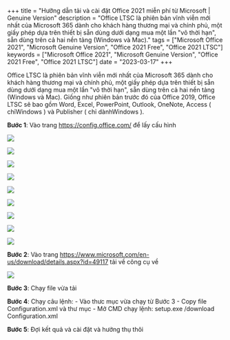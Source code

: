 +++
title = "Hưỡng dẫn tải và cài đặt Office 2021 miễn phí từ Microsoft | Genuine Version"
description = "Office LTSC là phiên bản vĩnh viễn mới nhất của Microsoft 365 dành cho khách hàng thương mại và chính phủ, một giấy phép dựa trên thiết bị sẵn dùng dưới dạng mua một lần "vô thời hạn", sẵn dùng trên cả hai nền tảng (Windows và Mac)."
tags = ["Microsoft Office 2021", "Microsoft Genuine Version", "Office 2021 Free", "Office 2021 LTSC"]
keywords = ["Microsoft Office 2021", "Microsoft Genuine Version", "Office 2021 Free", "Office 2021 LTSC"]
date = "2023-03-17"
+++

Office LTSC là phiên bản vĩnh viễn mới nhất của Microsoft 365 dành cho khách hàng thương mại và chính phủ, một giấy phép dựa trên thiết bị sẵn dùng dưới dạng mua một lần "vô thời hạn", sẵn dùng trên cả hai nền tảng (Windows và Mac). Giống như phiên bản trước đó của Office 2019, Office LTSC sẽ bao gồm Word, Excel, PowerPoint, Outlook, OneNote, Access ( chỉWindows ) và Publisher ( chỉ dànhWindows ).

**Bước 1**: Vào trang https://config.office.com/ để lấy cấu hình

![](/office/1.0.PNG)

![](/office/1.1.PNG)

![](/office/1.2.PNG)

![](/office/1.3.PNG)

![](/office/1.4.PNG)

![](/office/1.5.PNG)

![](/office/1.6.PNG)

![](/office/1.7.PNG)

![](/office/1.8.PNG)

**Bước 2**: Vào trang https://www.microsoft.com/en-us/download/details.aspx?id=49117 tải về công cụ về

![](/office/2.PNG)

**Bước 3**: Chạy file vừa tải

**Bước 4**: Chạy câu lệnh: 
	- Vào thưc mục vừa chạy từ Bước 3
	- Copy file Configuration.xml và thư mục
	- Mở CMD chạy lệnh: setup.exe /download Configuration.xml

**Bước 5**: Đợi kết quả và cài đặt và hưởng thụ thôi

